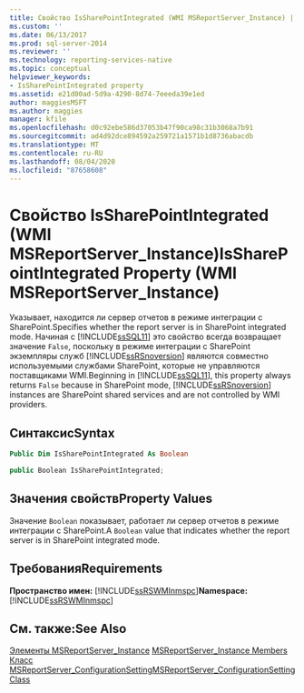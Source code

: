 ```yaml
---
title: Свойство IsSharePointIntegrated (WMI MSReportServer_Instance) | Документы Майкрософт
ms.custom: ''
ms.date: 06/13/2017
ms.prod: sql-server-2014
ms.reviewer: ''
ms.technology: reporting-services-native
ms.topic: conceptual
helpviewer_keywords:
- IsSharePointIntegrated property
ms.assetid: e21d00ad-5d9a-4290-8d74-7eeeda39e1ed
author: maggiesMSFT
ms.author: maggies
manager: kfile
ms.openlocfilehash: d0c92ebe586d37053b47f90ca98c31b3068a7b91
ms.sourcegitcommit: ad4d92dce894592a259721a1571b1d8736abacdb
ms.translationtype: MT
ms.contentlocale: ru-RU
ms.lasthandoff: 08/04/2020
ms.locfileid: "87658608"
---
```

# <a name="issharepointintegrated-property-wmi-msreportserver_instance"></a><span data-ttu-id="ba31d-102">Свойство IsSharePointIntegrated (WMI MSReportServer_Instance)</span><span class="sxs-lookup"><span data-stu-id="ba31d-102">IsSharePointIntegrated Property (WMI MSReportServer_Instance)</span></span>
  <span data-ttu-id="ba31d-103">Указывает, находится ли сервер отчетов в режиме интеграции с SharePoint.</span><span class="sxs-lookup"><span data-stu-id="ba31d-103">Specifies whether the report server is in SharePoint integrated mode.</span></span> <span data-ttu-id="ba31d-104">Начиная с [!INCLUDE[ssSQL11](../../includes/sssql11-md.md)] это свойство всегда возвращает значение `False`, поскольку в режиме интеграции с SharePoint экземпляры служб [!INCLUDE[ssRSnoversion](../../includes/ssrsnoversion-md.md)] являются совместно используемыми службами SharePoint, которые не управляются поставщиками WMI.</span><span class="sxs-lookup"><span data-stu-id="ba31d-104">Beginning in [!INCLUDE[ssSQL11](../../includes/sssql11-md.md)], this property always returns `False` because in SharePoint mode, [!INCLUDE[ssRSnoversion](../../includes/ssrsnoversion-md.md)] instances are SharePoint shared services and are not controlled by WMI providers.</span></span>  
  
## <a name="syntax"></a><span data-ttu-id="ba31d-105">Синтаксис</span><span class="sxs-lookup"><span data-stu-id="ba31d-105">Syntax</span></span>  
  
```vb  
Public Dim IsSharePointIntegrated As Boolean  
```  
  
```csharp  
public Boolean IsSharePointIntegrated;  
```  
  
## <a name="property-values"></a><span data-ttu-id="ba31d-106">Значения свойств</span><span class="sxs-lookup"><span data-stu-id="ba31d-106">Property Values</span></span>  
 <span data-ttu-id="ba31d-107">Значение `Boolean` показывает, работает ли сервер отчетов в режиме интеграции с SharePoint.</span><span class="sxs-lookup"><span data-stu-id="ba31d-107">A `Boolean` value that indicates whether the report server is in SharePoint integrated mode.</span></span>  
  
## <a name="requirements"></a><span data-ttu-id="ba31d-108">Требования</span><span class="sxs-lookup"><span data-stu-id="ba31d-108">Requirements</span></span>  
 <span data-ttu-id="ba31d-109">**Пространство имен:** [!INCLUDE[ssRSWMInmspc](../../includes/ssrswminmspc-md.md)]</span><span class="sxs-lookup"><span data-stu-id="ba31d-109">**Namespace:** [!INCLUDE[ssRSWMInmspc](../../includes/ssrswminmspc-md.md)]</span></span>  
  
## <a name="see-also"></a><span data-ttu-id="ba31d-110">См. также:</span><span class="sxs-lookup"><span data-stu-id="ba31d-110">See Also</span></span>  
 <span data-ttu-id="ba31d-111">[Элементы MSReportServer_Instance](msreportserver-instance-members.md) </span><span class="sxs-lookup"><span data-stu-id="ba31d-111">[MSReportServer_Instance Members](msreportserver-instance-members.md) </span></span>  
 [<span data-ttu-id="ba31d-112">Класс MSReportServer_ConfigurationSetting</span><span class="sxs-lookup"><span data-stu-id="ba31d-112">MSReportServer_ConfigurationSetting Class</span></span>](msreportserver-configurationsetting-class.md)  
  
  
